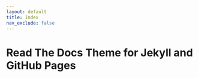 ```yaml
---
layout: default
title: Index
nav_exclude: false
---
```


# Read The Docs Theme for Jekyll and GitHub Pages
